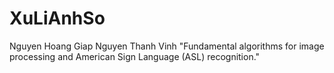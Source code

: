 ﻿# XuLiAnhSo
Nguyen Hoang Giap
Nguyen Thanh Vinh
"Fundamental algorithms for image processing and American Sign Language (ASL) recognition."
